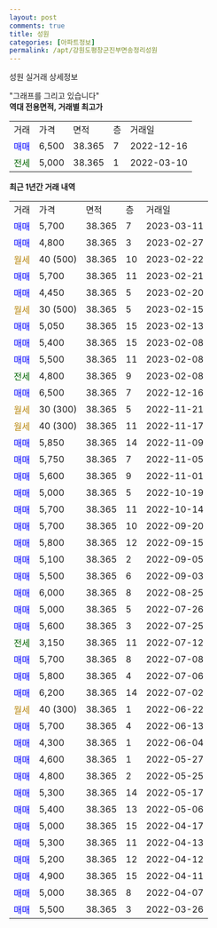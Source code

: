 ```yaml
---
layout: post
comments: true
title: 성원
categories: [아파트정보]
permalink: /apt/강원도평창군진부면송정리성원
---
```


성원 실거래 상세정보

<script type="text/javascript">
  google.charts.load('current', {'packages':['line', 'corechart']});
  google.charts.setOnLoadCallback(drawChart);

  function drawChart() {
    var data = new google.visualization.DataTable();
    data.addColumn('date', '거래일');
    data.addColumn('number', "매매");
    data.addColumn('number', "전세");
    data.addColumn('number', "전매");

    data.addRows([[new Date(Date.parse("2023-03-11")), 5700, null, null], [new Date(Date.parse("2023-02-27")), 4800, null, null], [new Date(Date.parse("2023-02-22")), null, null, null], [new Date(Date.parse("2023-02-21")), 5700, null, null], [new Date(Date.parse("2023-02-20")), 4450, null, null], [new Date(Date.parse("2023-02-15")), null, null, null], [new Date(Date.parse("2023-02-13")), 5050, null, null], [new Date(Date.parse("2023-02-08")), 5400, null, null], [new Date(Date.parse("2023-02-08")), 5500, null, null], [new Date(Date.parse("2023-02-08")), null, 4800, null], [new Date(Date.parse("2022-12-16")), 6500, null, null], [new Date(Date.parse("2022-11-21")), null, null, null], [new Date(Date.parse("2022-11-17")), null, null, null], [new Date(Date.parse("2022-11-09")), 5850, null, null], [new Date(Date.parse("2022-11-05")), 5750, null, null], [new Date(Date.parse("2022-11-01")), 5600, null, null], [new Date(Date.parse("2022-10-19")), 5000, null, null], [new Date(Date.parse("2022-10-14")), 5700, null, null], [new Date(Date.parse("2022-09-20")), 5700, null, null], [new Date(Date.parse("2022-09-15")), 5800, null, null], [new Date(Date.parse("2022-09-05")), 5100, null, null], [new Date(Date.parse("2022-09-03")), 5500, null, null], [new Date(Date.parse("2022-08-25")), 6000, null, null], [new Date(Date.parse("2022-07-26")), 5000, null, null], [new Date(Date.parse("2022-07-25")), 5600, null, null], [new Date(Date.parse("2022-07-12")), null, 3150, null], [new Date(Date.parse("2022-07-08")), 5700, null, null], [new Date(Date.parse("2022-07-06")), 5800, null, null], [new Date(Date.parse("2022-07-02")), 6200, null, null], [new Date(Date.parse("2022-06-22")), null, null, null], [new Date(Date.parse("2022-06-13")), 5700, null, null], [new Date(Date.parse("2022-06-04")), 4300, null, null], [new Date(Date.parse("2022-05-27")), 4600, null, null], [new Date(Date.parse("2022-05-25")), 4800, null, null], [new Date(Date.parse("2022-05-17")), 5300, null, null], [new Date(Date.parse("2022-05-06")), 5400, null, null], [new Date(Date.parse("2022-04-17")), 5000, null, null], [new Date(Date.parse("2022-04-13")), 5300, null, null], [new Date(Date.parse("2022-04-12")), 5200, null, null], [new Date(Date.parse("2022-04-11")), 4900, null, null], [new Date(Date.parse("2022-04-07")), 5000, null, null], [new Date(Date.parse("2022-03-26")), 5500, null, null]]);

    var options = {
      hAxis: {
        format: 'yyyy/MM/dd'
      },    
      lineWidth: 0,
      pointsVisible: true,    
      title: '최근 1년간 유형별 실거래가 분포',
      legend: { position: 'bottom' }
    };

    var formatter = new google.visualization.NumberFormat({pattern:'###,###'} );
    formatter.format(data, 1);
    formatter.format(data, 2);
    
    setTimeout(function() {
        var chart = new google.visualization.LineChart(document.getElementById('columnchart_material'));
        chart.draw(data, (options));
        document.getElementById('loading').style.display = 'none';
    }, 200);
  }
</script>


<div id="loading" style="z-index:20; display: block; margin-left: 0px">"그래프를 그리고 있습니다"</div>
<div id="columnchart_material" style="width: 95%; margin-left: 0px; display: block"></div>
<!-- contents start -->
<b>역대 전용면적, 거래별 최고가</b>
<table class="sortable">
    <tr>
      <td>거래</td>
      <td>가격</td>
      <td>면적</td>
      <td>층</td>
      <td>거래일</td>
    </tr>
        <tr>
          <td><a style="color: blue">매매</a></td>
          <td>6,500</td>
          <td>38.365</td>
          <td>7</td>
          <td>2022-12-16</td>
        </tr>        
        <tr>
              <td><a style="color: darkgreen">전세</a></td>
              <td>5,000</td>
              <td>38.365</td>
              <td>1</td>
              <td>2022-03-10</td>
            </tr>        
    
</table>

<b>최근 1년간 거래 내역</b>

<table class="sortable">
    <tr>
      <td>거래</td>
      <td>가격</td>
      <td>면적</td>
      <td>층</td>
      <td>거래일</td>
    </tr>
    <tr>
      <td><a style="color: blue">매매</a></td>
      <td>5,700</td>
      <td>38.365</td>
      <td>7</td>
      <td>2023-03-11</td>
    </tr>          <tr>
      <td><a style="color: blue">매매</a></td>
      <td>4,800</td>
      <td>38.365</td>
      <td>3</td>
      <td>2023-02-27</td>
    </tr>          <tr>
      <td><a style="color: darkgoldenrod">월세</a></td>
      <td>40 (500)</td>
      <td>38.365</td>
      <td>10</td>
      <td>2023-02-22</td>
    </tr>          <tr>
      <td><a style="color: blue">매매</a></td>
      <td>5,700</td>
      <td>38.365</td>
      <td>11</td>
      <td>2023-02-21</td>
    </tr>          <tr>
      <td><a style="color: blue">매매</a></td>
      <td>4,450</td>
      <td>38.365</td>
      <td>5</td>
      <td>2023-02-20</td>
    </tr>          <tr>
      <td><a style="color: darkgoldenrod">월세</a></td>
      <td>30 (500)</td>
      <td>38.365</td>
      <td>5</td>
      <td>2023-02-15</td>
    </tr>          <tr>
      <td><a style="color: blue">매매</a></td>
      <td>5,050</td>
      <td>38.365</td>
      <td>15</td>
      <td>2023-02-13</td>
    </tr>          <tr>
      <td><a style="color: blue">매매</a></td>
      <td>5,400</td>
      <td>38.365</td>
      <td>15</td>
      <td>2023-02-08</td>
    </tr>          <tr>
      <td><a style="color: blue">매매</a></td>
      <td>5,500</td>
      <td>38.365</td>
      <td>11</td>
      <td>2023-02-08</td>
    </tr>          <tr>
      <td><a style="color: darkgreen">전세</a></td>
      <td>4,800</td>
      <td>38.365</td>
      <td>9</td>
      <td>2023-02-08</td>
    </tr>          <tr>
      <td><a style="color: blue">매매</a></td>
      <td>6,500</td>
      <td>38.365</td>
      <td>7</td>
      <td>2022-12-16</td>
    </tr>          <tr>
      <td><a style="color: darkgoldenrod">월세</a></td>
      <td>30 (300)</td>
      <td>38.365</td>
      <td>5</td>
      <td>2022-11-21</td>
    </tr>          <tr>
      <td><a style="color: darkgoldenrod">월세</a></td>
      <td>40 (300)</td>
      <td>38.365</td>
      <td>11</td>
      <td>2022-11-17</td>
    </tr>          <tr>
      <td><a style="color: blue">매매</a></td>
      <td>5,850</td>
      <td>38.365</td>
      <td>14</td>
      <td>2022-11-09</td>
    </tr>          <tr>
      <td><a style="color: blue">매매</a></td>
      <td>5,750</td>
      <td>38.365</td>
      <td>7</td>
      <td>2022-11-05</td>
    </tr>          <tr>
      <td><a style="color: blue">매매</a></td>
      <td>5,600</td>
      <td>38.365</td>
      <td>9</td>
      <td>2022-11-01</td>
    </tr>          <tr>
      <td><a style="color: blue">매매</a></td>
      <td>5,000</td>
      <td>38.365</td>
      <td>5</td>
      <td>2022-10-19</td>
    </tr>          <tr>
      <td><a style="color: blue">매매</a></td>
      <td>5,700</td>
      <td>38.365</td>
      <td>11</td>
      <td>2022-10-14</td>
    </tr>          <tr>
      <td><a style="color: blue">매매</a></td>
      <td>5,700</td>
      <td>38.365</td>
      <td>10</td>
      <td>2022-09-20</td>
    </tr>          <tr>
      <td><a style="color: blue">매매</a></td>
      <td>5,800</td>
      <td>38.365</td>
      <td>12</td>
      <td>2022-09-15</td>
    </tr>          <tr>
      <td><a style="color: blue">매매</a></td>
      <td>5,100</td>
      <td>38.365</td>
      <td>2</td>
      <td>2022-09-05</td>
    </tr>          <tr>
      <td><a style="color: blue">매매</a></td>
      <td>5,500</td>
      <td>38.365</td>
      <td>6</td>
      <td>2022-09-03</td>
    </tr>          <tr>
      <td><a style="color: blue">매매</a></td>
      <td>6,000</td>
      <td>38.365</td>
      <td>8</td>
      <td>2022-08-25</td>
    </tr>          <tr>
      <td><a style="color: blue">매매</a></td>
      <td>5,000</td>
      <td>38.365</td>
      <td>5</td>
      <td>2022-07-26</td>
    </tr>          <tr>
      <td><a style="color: blue">매매</a></td>
      <td>5,600</td>
      <td>38.365</td>
      <td>3</td>
      <td>2022-07-25</td>
    </tr>          <tr>
      <td><a style="color: darkgreen">전세</a></td>
      <td>3,150</td>
      <td>38.365</td>
      <td>11</td>
      <td>2022-07-12</td>
    </tr>          <tr>
      <td><a style="color: blue">매매</a></td>
      <td>5,700</td>
      <td>38.365</td>
      <td>8</td>
      <td>2022-07-08</td>
    </tr>          <tr>
      <td><a style="color: blue">매매</a></td>
      <td>5,800</td>
      <td>38.365</td>
      <td>4</td>
      <td>2022-07-06</td>
    </tr>          <tr>
      <td><a style="color: blue">매매</a></td>
      <td>6,200</td>
      <td>38.365</td>
      <td>14</td>
      <td>2022-07-02</td>
    </tr>          <tr>
      <td><a style="color: darkgoldenrod">월세</a></td>
      <td>40 (300)</td>
      <td>38.365</td>
      <td>1</td>
      <td>2022-06-22</td>
    </tr>          <tr>
      <td><a style="color: blue">매매</a></td>
      <td>5,700</td>
      <td>38.365</td>
      <td>4</td>
      <td>2022-06-13</td>
    </tr>          <tr>
      <td><a style="color: blue">매매</a></td>
      <td>4,300</td>
      <td>38.365</td>
      <td>1</td>
      <td>2022-06-04</td>
    </tr>          <tr>
      <td><a style="color: blue">매매</a></td>
      <td>4,600</td>
      <td>38.365</td>
      <td>1</td>
      <td>2022-05-27</td>
    </tr>          <tr>
      <td><a style="color: blue">매매</a></td>
      <td>4,800</td>
      <td>38.365</td>
      <td>2</td>
      <td>2022-05-25</td>
    </tr>          <tr>
      <td><a style="color: blue">매매</a></td>
      <td>5,300</td>
      <td>38.365</td>
      <td>14</td>
      <td>2022-05-17</td>
    </tr>          <tr>
      <td><a style="color: blue">매매</a></td>
      <td>5,400</td>
      <td>38.365</td>
      <td>13</td>
      <td>2022-05-06</td>
    </tr>          <tr>
      <td><a style="color: blue">매매</a></td>
      <td>5,000</td>
      <td>38.365</td>
      <td>15</td>
      <td>2022-04-17</td>
    </tr>          <tr>
      <td><a style="color: blue">매매</a></td>
      <td>5,300</td>
      <td>38.365</td>
      <td>11</td>
      <td>2022-04-13</td>
    </tr>          <tr>
      <td><a style="color: blue">매매</a></td>
      <td>5,200</td>
      <td>38.365</td>
      <td>12</td>
      <td>2022-04-12</td>
    </tr>          <tr>
      <td><a style="color: blue">매매</a></td>
      <td>4,900</td>
      <td>38.365</td>
      <td>15</td>
      <td>2022-04-11</td>
    </tr>          <tr>
      <td><a style="color: blue">매매</a></td>
      <td>5,000</td>
      <td>38.365</td>
      <td>8</td>
      <td>2022-04-07</td>
    </tr>          <tr>
      <td><a style="color: blue">매매</a></td>
      <td>5,500</td>
      <td>38.365</td>
      <td>3</td>
      <td>2022-03-26</td>
    </tr>      </table>
<!-- contents end -->    

